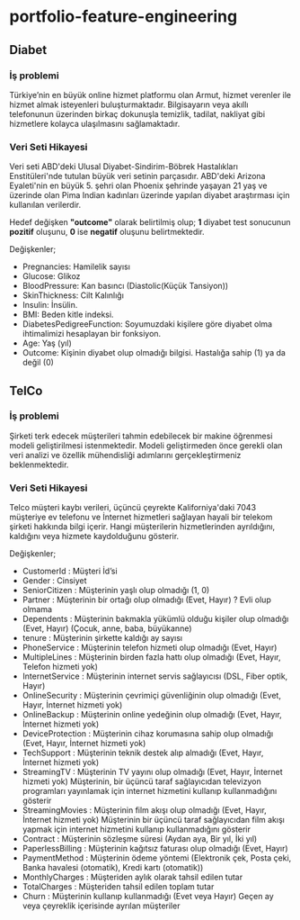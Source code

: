 # portfolio-feature-engineering

## Diabet

### İş problemi

Türkiye’nin en büyük online hizmet platformu olan Armut, hizmet verenler ile hizmet almak isteyenleri buluşturmaktadır. Bilgisayarın veya akıllı telefonunun üzerinden birkaç dokunuşla temizlik, tadilat, nakliyat gibi hizmetlere kolayca ulaşılmasını sağlamaktadır.

### Veri Seti Hikayesi

Veri seti ABD'deki Ulusal Diyabet-Sindirim-Böbrek Hastalıkları Enstitüleri'nde tutulan büyük veri setinin parçasıdır. ABD'deki Arizona Eyaleti'nin en büyük 5. şehri olan Phoenix şehrinde yaşayan 21 yaş ve üzerinde olan Pima Indian kadınları üzerinde yapılan diyabet araştırması için kullanılan verilerdir. 

Hedef değişken **"outcome"** olarak belirtilmiş olup; **1** diyabet test sonucunun **pozitif** oluşunu, **0** ise **negatif** oluşunu belirtmektedir.

  Değişkenler;

* Pregnancies: Hamilelik sayısı
* Glucose: Glikoz
* BloodPressure: Kan basıncı (Diastolic(Küçük Tansiyon))
* SkinThickness: Cilt Kalınlığı
* Insulin: İnsülin.
* BMI: Beden kitle indeksi.
* DiabetesPedigreeFunction: Soyumuzdaki kişilere göre diyabet olma ihtimalimizi hesaplayan bir fonksiyon.
* Age: Yaş (yıl)
* Outcome: Kişinin diyabet olup olmadığı bilgisi. Hastalığa sahip (1) ya da değil (0)

## TelCo

### İş problemi

Şirketi terk edecek müşterileri tahmin edebilecek bir makine öğrenmesi modeli geliştirilmesi istenmektedir. Modeli geliştirmeden önce gerekli olan veri analizi ve özellik mühendisliği adımlarını gerçekleştirmeniz beklenmektedir.

### Veri Seti Hikayesi

Telco müşteri kaybı verileri, üçüncü çeyrekte Kaliforniya'daki 7043 müşteriye ev telefonu ve İnternet hizmetleri sağlayan hayali bir telekom şirketi hakkında bilgi içerir. Hangi müşterilerin hizmetlerinden ayrıldığını, kaldığını veya hizmete kaydolduğunu gösterir.

  Değişkenler;

* CustomerId       : Müşteri İd’si
* Gender           : Cinsiyet
* SeniorCitizen    : Müşterinin yaşlı olup olmadığı (1, 0)
* Partner          : Müşterinin bir ortağı olup olmadığı (Evet, Hayır) ? Evli olup olmama
* Dependents       : Müşterinin bakmakla yükümlü olduğu kişiler olup olmadığı (Evet, Hayır) (Çocuk, anne, baba, büyükanne)
* tenure           : Müşterinin şirkette kaldığı ay sayısı
* PhoneService     : Müşterinin telefon hizmeti olup olmadığı (Evet, Hayır)
* MultipleLines    : Müşterinin birden fazla hattı olup olmadığı (Evet, Hayır, Telefon hizmeti yok)
* InternetService  : Müşterinin internet servis sağlayıcısı (DSL, Fiber optik, Hayır)
* OnlineSecurity   : Müşterinin çevrimiçi güvenliğinin olup olmadığı (Evet, Hayır, İnternet hizmeti yok)
* OnlineBackup     : Müşterinin online yedeğinin olup olmadığı (Evet, Hayır, İnternet hizmeti yok)
* DeviceProtection : Müşterinin cihaz korumasına sahip olup olmadığı (Evet, Hayır, İnternet hizmeti yok)
* TechSupport      : Müşterinin teknik destek alıp almadığı (Evet, Hayır, İnternet hizmeti yok)
* StreamingTV      : Müşterinin TV yayını olup olmadığı (Evet, Hayır, İnternet hizmeti yok) Müşterinin, bir üçüncü taraf sağlayıcıdan televizyon programları yayınlamak için internet hizmetini kullanıp kullanmadığını gösterir
* StreamingMovies  : Müşterinin film akışı olup olmadığı (Evet, Hayır, İnternet hizmeti yok) Müşterinin bir üçüncü taraf sağlayıcıdan film akışı yapmak için internet hizmetini kullanıp kullanmadığını gösterir
* Contract         : Müşterinin sözleşme süresi (Aydan aya, Bir yıl, İki yıl)
* PaperlessBilling : Müşterinin kağıtsız faturası olup olmadığı (Evet, Hayır)
* PaymentMethod    : Müşterinin ödeme yöntemi (Elektronik çek, Posta çeki, Banka havalesi (otomatik), Kredi kartı (otomatik))
* MonthlyCharges   : Müşteriden aylık olarak tahsil edilen tutar
* TotalCharges     : Müşteriden tahsil edilen toplam tutar
* Churn            : Müşterinin kullanıp kullanmadığı (Evet veya Hayır) Geçen ay veya çeyreklik içerisinde ayrılan müşteriler
